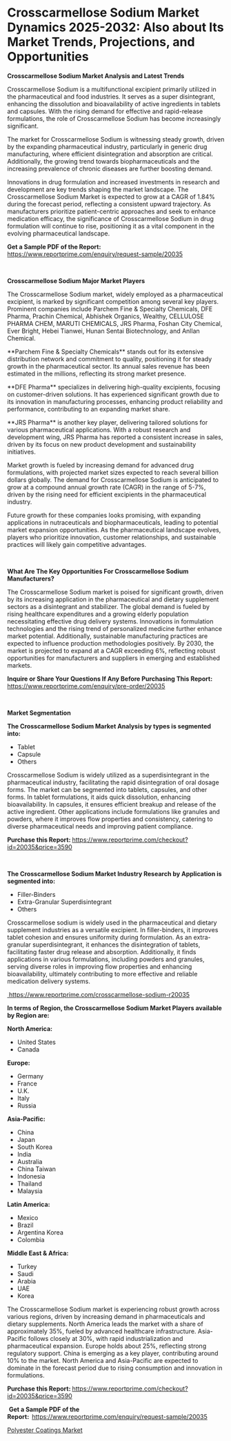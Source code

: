 <p><h1>Crosscarmellose Sodium Market Dynamics 2025-2032: Also about Its Market Trends, Projections, and Opportunities</h1></p><p><strong>Crosscarmellose Sodium Market Analysis and Latest Trends</strong></p>
<p><p>Crosscarmellose Sodium is a multifunctional excipient primarily utilized in the pharmaceutical and food industries. It serves as a super disintegrant, enhancing the dissolution and bioavailability of active ingredients in tablets and capsules. With the rising demand for effective and rapid-release formulations, the role of Crosscarmellose Sodium has become increasingly significant. </p><p>The market for Crosscarmellose Sodium is witnessing steady growth, driven by the expanding pharmaceutical industry, particularly in generic drug manufacturing, where efficient disintegration and absorption are critical. Additionally, the growing trend towards biopharmaceuticals and the increasing prevalence of chronic diseases are further boosting demand. </p><p>Innovations in drug formulation and increased investments in research and development are key trends shaping the market landscape. The Crosscarmellose Sodium Market is expected to grow at a CAGR of 1.84% during the forecast period, reflecting a consistent upward trajectory. As manufacturers prioritize patient-centric approaches and seek to enhance medication efficacy, the significance of Crosscarmellose Sodium in drug formulation will continue to rise, positioning it as a vital component in the evolving pharmaceutical landscape.</p></p>
<p><strong>Get a Sample PDF of the Report:&nbsp;</strong> <a href="https://www.reportprime.com/enquiry/request-sample/20035?utm_campaign=2485&utm_medium=2&utm_source=Github&utm_content=ia&utm_term=18032025&utm_id=crosscarmellose-sodium">https://www.reportprime.com/enquiry/request-sample/20035</a></p>
<p>&nbsp;</p>
<p><strong>Crosscarmellose Sodium Major Market Players</strong></p>
<p><p>The Crosscarmellose Sodium market, widely employed as a pharmaceutical excipient, is marked by significant competition among several key players. Prominent companies include Parchem Fine & Specialty Chemicals, DFE Pharma, Prachin Chemical, Abhishek Organics, Wealthy, CELLULOSE PHARMA CHEM, MARUTI CHEMICALS, JRS Pharma, Foshan City Chemical, Ever Bright, Hebei Tianwei, Hunan Sentai Biotechnology, and Anllan Chemical.</p><p>**Parchem Fine & Specialty Chemicals** stands out for its extensive distribution network and commitment to quality, positioning it for steady growth in the pharmaceutical sector. Its annual sales revenue has been estimated in the millions, reflecting its strong market presence.</p><p>**DFE Pharma** specializes in delivering high-quality excipients, focusing on customer-driven solutions. It has experienced significant growth due to its innovation in manufacturing processes, enhancing product reliability and performance, contributing to an expanding market share.</p><p>**JRS Pharma** is another key player, delivering tailored solutions for various pharmaceutical applications. With a robust research and development wing, JRS Pharma has reported a consistent increase in sales, driven by its focus on new product development and sustainability initiatives.</p><p>Market growth is fueled by increasing demand for advanced drug formulations, with projected market sizes expected to reach several billion dollars globally. The demand for Crosscarmellose Sodium is anticipated to grow at a compound annual growth rate (CAGR) in the range of 5-7%, driven by the rising need for efficient excipients in the pharmaceutical industry.</p><p>Future growth for these companies looks promising, with expanding applications in nutraceuticals and biopharmaceuticals, leading to potential market expansion opportunities. As the pharmaceutical landscape evolves, players who prioritize innovation, customer relationships, and sustainable practices will likely gain competitive advantages.</p></p>
<p>&nbsp;</p>
<p><strong>What Are The Key Opportunities For Crosscarmellose Sodium Manufacturers?</strong></p>
<p><p>The Crosscarmellose Sodium market is poised for significant growth, driven by its increasing application in the pharmaceutical and dietary supplement sectors as a disintegrant and stabilizer. The global demand is fueled by rising healthcare expenditures and a growing elderly population necessitating effective drug delivery systems. Innovations in formulation technologies and the rising trend of personalized medicine further enhance market potential. Additionally, sustainable manufacturing practices are expected to influence production methodologies positively. By 2030, the market is projected to expand at a CAGR exceeding 6%, reflecting robust opportunities for manufacturers and suppliers in emerging and established markets.</p></p>
<p><strong>Inquire or Share Your Questions If Any Before Purchasing This Report:</strong> <a href="https://www.reportprime.com/enquiry/pre-order/20035?utm_campaign=2485&utm_medium=2&utm_source=Github&utm_content=ia&utm_term=18032025&utm_id=crosscarmellose-sodium">https://www.reportprime.com/enquiry/pre-order/20035</a></p>
<p>&nbsp;</p>
<p><strong>Market Segmentation</strong></p>
<p><strong>The Crosscarmellose Sodium Market Analysis by types is segmented into:</strong></p>
<p><ul><li>Tablet</li><li>Capsule</li><li>Others</li></ul></p>
<p><p>Crosscarmellose Sodium is widely utilized as a superdisintegrant in the pharmaceutical industry, facilitating the rapid disintegration of oral dosage forms. The market can be segmented into tablets, capsules, and other forms. In tablet formulations, it aids quick dissolution, enhancing bioavailability. In capsules, it ensures efficient breakup and release of the active ingredient. Other applications include formulations like granules and powders, where it improves flow properties and consistency, catering to diverse pharmaceutical needs and improving patient compliance.</p></p>
<p><strong>Purchase this Report:&nbsp;</strong><a href="https://www.reportprime.com/checkout?id=20035&price=3590&utm_campaign=2485&utm_medium=2&utm_source=Github&utm_content=ia&utm_term=18032025&utm_id=crosscarmellose-sodium">https://www.reportprime.com/checkout?id=20035&price=3590</a></p>
<p>&nbsp;</p>
<p><strong>The Crosscarmellose Sodium Market Industry Research by Application is segmented into:</strong></p>
<p><ul><li>Filler-Binders</li><li>Extra-Granular Superdisintegrant</li><li>Others</li></ul></p>
<p><p>Crosscarmellose sodium is widely used in the pharmaceutical and dietary supplement industries as a versatile excipient. In filler-binders, it improves tablet cohesion and ensures uniformity during formulation. As an extra-granular superdisintegrant, it enhances the disintegration of tablets, facilitating faster drug release and absorption. Additionally, it finds applications in various formulations, including powders and granules, serving diverse roles in improving flow properties and enhancing bioavailability, ultimately contributing to more effective and reliable medication delivery systems.</p></p>
<p><a href="https://www.reportprime.com/crosscarmellose-sodium-r20035?utm_campaign=2485&utm_medium=2&utm_source=Github&utm_content=ia&utm_term=18032025&utm_id=crosscarmellose-sodium">&nbsp;https://www.reportprime.com/crosscarmellose-sodium-r20035</a></p>
<p><strong>In terms of Region, the Crosscarmellose Sodium Market Players available by Region are:</strong></p>
<p>
    <p> <strong> North America: </strong>
        <ul>
            <li>United States</li>
            <li>Canada</li>
        </ul>
        </p> 
    <p> <strong> Europe: </strong>
        <ul>
            <li>Germany</li>
            <li>France</li>
            <li>U.K.</li>
            <li>Italy</li>
            <li>Russia</li>
        </ul>
        </p> 
    <p> <strong> Asia-Pacific: </strong>
        <ul>
            <li>China</li>
            <li>Japan</li>
            <li>South Korea</li>
            <li>India</li>
            <li>Australia</li>
            <li>China Taiwan</li>
            <li>Indonesia</li>
            <li>Thailand</li>
            <li>Malaysia</li>
        </ul>
        </p> 
    <p> <strong> Latin America: </strong>
        <ul>
            <li>Mexico</li>
            <li>Brazil</li>
            <li>Argentina Korea</li>
            <li>Colombia</li>
        </ul>
        </p> 
    <p> <strong> Middle East & Africa: </strong>
        <ul>
            <li>Turkey</li>
            <li>Saudi</li>
            <li>Arabia</li>
            <li>UAE</li>
            <li>Korea</li>
        </ul>
    </p>
    </p>
<p><p>The Crosscarmellose Sodium market is experiencing robust growth across various regions, driven by increasing demand in pharmaceuticals and dietary supplements. North America leads the market with a share of approximately 35%, fueled by advanced healthcare infrastructure. Asia-Pacific follows closely at 30%, with rapid industrialization and pharmaceutical expansion. Europe holds about 25%, reflecting strong regulatory support. China is emerging as a key player, contributing around 10% to the market. North America and Asia-Pacific are expected to dominate in the forecast period due to rising consumption and innovation in formulations.</p></p>
<p><strong>Purchase this Report: </strong><a href="https://www.reportprime.com/checkout?id=20035&price=3590&utm_campaign=2485&utm_medium=2&utm_source=Github&utm_content=ia&utm_term=18032025&utm_id=crosscarmellose-sodium">https://www.reportprime.com/checkout?id=20035&price=3590</a></p>
<p>&nbsp;<strong>Get a Sample PDF of the Report:&nbsp;&nbsp;</strong><a href="https://www.reportprime.com/enquiry/request-sample/20035?utm_campaign=2485&utm_medium=2&utm_source=Github&utm_content=ia&utm_term=18032025&utm_id=crosscarmellose-sodium">https://www.reportprime.com/enquiry/request-sample/20035</a></p>
<p><strong></strong></p>
<p><p><a href="https://github.com/kathiestrine5ty/Market-Research-Report-List-1/blob/main/polyester-coatings-market.md?utm_campaign=2485&utm_medium=2&utm_source=Github&utm_content=ia&utm_term=18032025&utm_id=crosscarmellose-sodium">Polyester Coatings Market</a></p></p>